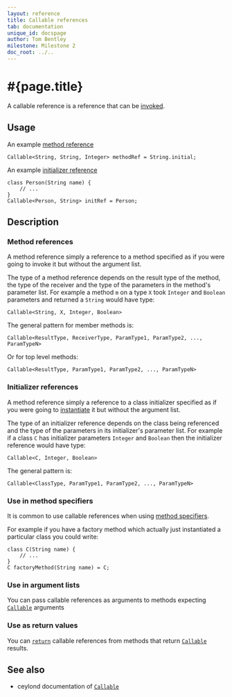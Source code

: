 ```yaml
---
layout: reference
title: Callable references
tab: documentation
unique_id: docspage
author: Tom Bentley
milestone: Milestone 2
doc_root: ../..
---
```


# #{page.title}

A callable reference is a reference that can be [invoked](../invocation).

## Usage 

An example [method reference](#method_references)

    Callable<String, String, Integer> methodRef = String.initial;
    
An example [initializer reference](#initializer_references)

    class Person(String name) {
        // ...
    }
    Callable<Person, String> initRef = Person;

## Description

### Method references

A method reference simply a reference to a method specified as if you were
going to invoke it but without the argument list.

The type of a method reference depends on the result type of the method,
the type of the receiver and the type of the parameters in the method's 
parameter list. For example a method `m` on a type `X` took
`Integer` and `Boolean` parameters and returned a `String` would have type:

<!-- no-check -->
    Callable<String, X, Integer, Boolean>

The general pattern for member methods is:

<!-- lang: none -->
    Callable<ResultType, ReceiverType, ParamType1, ParamType2, ..., ParamTypeN>

Or for top level methods:

<!-- lang: none -->
    Callable<ResultType, ParamType1, ParamType2, ..., ParamTypeN>

### Initializer references

A method reference simply a reference to a class initializer specified as if 
you were going to [instantiate](../instantation) it but without the 
argument list.

The type of an initializer reference depends on the class being referenced 
and the type of the parameters in its initializer's parameter list. 
For example if a class `C` has initializer parameters
`Integer` and `Boolean` then the initializer reference would have type:

<!-- no-check -->
    Callable<C, Integer, Boolean>

The general pattern is:

<!-- lang: none -->
    Callable<ClassType, ParamType1, ParamType2, ..., ParamTypeN>

### Use in method specifiers

It is common to use callable references when using 
[method specifiers](../../structure/method#method_specifiers).
 
For example if you have a factory method which actually just 
instantiated a particular class you could write:

    class C(String name) {
        // ...
    }
    C factoryMethod(String name) = C;

### Use in argument lists

You can pass callable references as arguments to methods 
expecting 
[`Callable`](#{site.urls.apidoc_current}/ceylon/language/interface_Callable.html)
arguments

### Use as return values

You can [`return`](../../statement/return) callable references from methods 
that return [`Callable`](#{site.urls.apidoc_current}/ceylon/language/interface_Callable.html) results.


## See also

* ceylond documentation of 
  [`Callable`](#{site.urls.apidoc_current}/ceylon/language/interface_Callable.html) 
